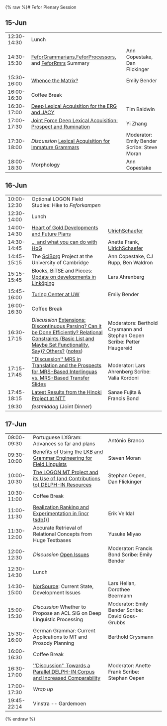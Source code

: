 {% raw %}# Fefor Plenary Session

## 15-Jun

|             |                                                                                                                                      |                                             |
|-------------|--------------------------------------------------------------------------------------------------------------------------------------|---------------------------------------------|
| 12:30-14:30 | Lunch                                                                                                                                |                                             |
| 14:30-15:30 | [FeforGrammarians](../FeforGrammarians),[FeforProcessors](../FeforProcessors), and [FeforRmrs](../FeforRmrs) Summary                          | Ann Copestake, Dan Flickinger               |
| 15:30-16:00 | [Whence the Matrix?](http://faculty.washingotn.edu/ebender/Whence_the_Matrix.pdf)                                                    | Emily Bender                                |
| 16:00-16:30 | Coffee Break                                                                                                                         |                                             |
| 16:30-17:00 | [Deep Lexical Acquisition for the ERG and JACY](http://www.csse.unimelb.edu.au/~tim/pubs/delpin2006-ohp.pdf)                         | Tim Baldwin                                 |
| 17:00-17:30 | [Joint Force Deep Lexical Acquisition: Prospect and Rumination](http://www.coli.uni-saarland.de/~yzhang/files/zhang-delphin2006.pdf) | Yi Zhang                                    |
| 17:30-18:00 | *Discussion* [Lexical Acquisition for Immature Grammars](FeforPlenum_LexicalAcquisitionImmatureGrammars)                             | Moderator: Emily Bender Scribe: Steve Moran |
| 18:00-18:30 | Morphology                                                                                                                           | Ann Copestake                               |

## 16-Jun

|             |                                                                                                                                                                                                                                                   |                                                                          |
|-------------|---------------------------------------------------------------------------------------------------------------------------------------------------------------------------------------------------------------------------------------------------|--------------------------------------------------------------------------|
| 10:00-12:30 | Optional LOGON Field Studies: Hike to *Feforkampen*                                                                                                                                                                                               |                                                                          |
| 12:30-14:00 | Lunch                                                                                                                                                                                                                                             |                                                                          |
| 14:00-14:30 | [Heart of Gold Developments and Future Plans](http://www.dfki.de/~uschaefer/delph-in/heartofgold-update-fefor.pdf)                                                                                                                                | [UlrichSchaefer](https://blog.inductorsoftware.com/docsproto/tools/UlrichSchaefer)                                         |
| 14:30-14:45 | [... and what you can do with HoG](http://www.dfki.de/~frank/fefor_hog_wycd.ppt)                                                                                                                                                                  | Anette Frank, [UlrichSchaefer](https://blog.inductorsoftware.com/docsproto/tools/UlrichSchaefer)                           |
| 14:45-15:15 | The [SciBorg](/SciBorg) Project at the University of Cambridge                                                                                                                                                                                    | Ann Copestake, CJ Rupp, Ben Waldron                                      |
| 15:15-15:45 | [Blocks, BiTSE and Pieces: Update on developments in Linköping](http://www.ida.liu.se/~lah/delphin/Fefor-Lkpg.pdf)                                                                                                                                | Lars Ahrenberg                                                           |
| 15:45-16:00 | [Turing Center at UW](http://faculty.washington.edu/ebender/Fefor_Turing_Center.pdf)                                                                                                                                                              | Emily Bender                                                             |
| 16:00-16:30 | Coffee Break                                                                                                                                                                                                                                      |                                                                          |
| 16:30-17:15 | *Discussion* [Extensions: Discontinuous Parsing? Can it be Done Efficiently? Relational Constraints (Basic List and Maybe Set Functionality, Say)? Others?](FeforPlenum_Formalism) ([notes](FeforPlenum_Formalism)) | Moderators: Berthold Crysmann and Stephan Oepen Scribe: Petter Haugereid |
| 17:15-17:45 | [''Discussion'' MRS in Translation and the Prospects for MRS-Based Interlinguas vs. MRS-Based Transfer](FeforMRSinTranslation) [Slides](http://www.ida.liu.se/~lah/delphin/Fefor-MrsInTransl.pdf)                                                 | Moderator: Lars Ahrenberg Scribe: Valia Kordoni                          |
| 17:45-18:15 | [Latest Results from the Hinoki Project at NTT](http://www.kecl.ntt.co.jp/icl/mtg/members/sanae/pubs/hinoki-lexeed-status2006.pdf)                                                                                                                | Sanae Fujita & Francis Bond                                              |
| 19:30       | *festmiddag* (Joint Dinner)                                                                                                                                                                                                                       |                                                                          |

## 17-Jun

|             |                                                                                                                                                    |                                                   |     |
|-------------|----------------------------------------------------------------------------------------------------------------------------------------------------|---------------------------------------------------|-----|
| 09:00-09:30 | Portuguese LXGram: Advances so far and plans                                                                                                       | António Branco                                    |     |
| 09:30-10:00 | [Benefits of Using the LKB and Grammar Engineering for Field Linguists](http://staff.washington.edu/stiv/presentations/Moran-Fefor-06.pdf)         | Steven Moran                                      |     |
| 10:00-10:30 | [The LOGON MT Project and its Use of (and Contributions to) DELPH-IN Resources](http://share.emmtee.net/pub/bscw.cgi/d58795/delphin.17-jun-06.pdf) | Stephan Oepen, Dan Flickinger                     |     |
| 10:30-11:00 | Coffee Break                                                                                                                                       |                                                   |     |
| 11:00-11:30 | [Realization Ranking and Experimentation in \[incr tsdb()](http://folk.uio.no/erikve/pubs/delphin06-slides.pdf)\]                                  | Erik Velldal                                      |     |
| 11:30-12:00 | Accurate Retrieval of Relational Concepts from Huge Textbases                                                                                      | Yusuke Miyao                                      |     |
| 12:00-12:30 | *Discussion* [Open Issues](FeforOpenIssues)                                                                                                        | Moderator: Francis Bond Scribe: Emily Bender      |     |
| 12:30-14:30 | Lunch                                                                                                                                              |                                                   |     |
| 14:30-15:00 | [NorSource](/NorSource): Current State, Development Issues                                                                                         | Lars Hellan, Dorothee Beermann                    |     |
| 15:00-15:30 | *Discussion* Whether to Propose an ACL SIG on Deep Linguistic Processing                                                                           | Moderator: Emily Bender Scribe: David Goss-Grubbs |     |
| 15:30-16:00 | German Grammar: Current Applications to MT and Prosody Planning                                                                                    | Berthold Crysmann                                 |     |
| 16:00-16:30 | Coffee Break                                                                                                                                       |                                                   |     |
| 16:30-17:00 | [''Discussion'' Towards a Parallel DELPH-IN Corpus and Increased Comparability](http://www.dfki.de/~frank/fefor_par_corp.ppt)                      | Moderator: Anette Frank Scribe: Stephan Oepen     |     |
| 17:00-17:30 | *Wrap up*                                                                                                                                          |                                                   |     |
| 19:45-22:14 | Vinstra -- Gardemoen                                                                                                                               |                                                   |     |
<update date omitted for speed>{% endraw %}